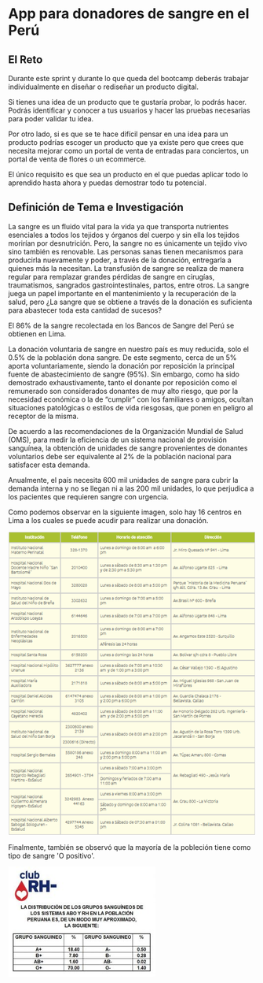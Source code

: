 # App para donadores de sangre en el Perú

## El Reto

Durante este sprint y durante lo que queda del bootcamp deberás trabajar individualmente en diseñar o rediseñar un producto digital.

Si tienes una idea de un producto que te gustaría probar, lo podrás hacer. Podrás identificar y conocer a tus usuarios y hacer las pruebas necesarias para poder validar tu idea.

Por otro lado, si es que se te hace difícil pensar en una idea para un producto podrías escoger un producto que ya existe pero que crees que necesita mejorar como un portal de venta de entradas para conciertos, un portal de venta de flores o un ecommerce.

El único requisito es que sea un producto en el que puedas aplicar todo lo aprendido hasta ahora y puedas demostrar todo tu potencial.

## Definición de Tema e Investigación

La sangre es un fluido vital para la vida ya que transporta nutrientes esenciales a todos los tejidos y órganos del cuerpo y sin ella los tejidos morirían por desnutrición. Pero, la sangre no es únicamente un tejido vivo sino también es renovable. Las personas sanas tienen mecanismos para producirla nuevamente y poder, a través de la donación, entregarla a quienes más la necesitan.
La transfusión de sangre se realiza de manera regular para remplazar grandes pérdidas de sangre en cirugías, traumatismos, sangrados gastrointestinales, partos, entre otros. La sangre juega un papel importante en el mantenimiento y la recuperación de la salud, pero ¿La sangre que se obtiene a través de la donación es suficienta para abastecer toda esta cantidad de sucesos?

El 86% de la sangre recolectada en los Bancos de Sangre del Perú se obtienen en Lima.

La donación voluntaria de sangre en nuestro país es muy reducida, solo el 0.5% de la población dona sangre. De este segmento, cerca de un 5% aporta voluntariamente, siendo la donación por reposición la principal fuente de abastecimiento de sangre (95%). Sin embargo, como ha sido demostrado exhaustivamente, tanto el donante por reposición como el remunerado son considerados donantes de muy alto riesgo, que por la necesidad económica o la de “cumplir” con los familiares o amigos, ocultan situaciones patológicas o estilos de vida riesgosas, que ponen en peligro al receptor de la misma.

De acuerdo a las recomendaciones de la Organización Mundial de Salud (OMS), para medir la eficiencia de un sistema nacional de provisión sanguínea, la obtención de unidades de sangre provenientes de donantes voluntarios debe ser equivalente al 2% de la población nacional para satisfacer esta demanda.

Anualmente, el país necesita 600 mil unidades de sangre para cubrir la demanda interna y no se llegan ni a las 200 mil unidades, lo que perjudica a los pacientes que requieren sangre con urgencia. 

Como podemos observar en la siguiente imagen, solo hay 16 centros en Lima a los cuales se puede acudir para realizar una donación.

![Sin titulo](assets/bancos-lima.png)

Finalmente, también se observó que la mayoría de la pobleción tiene como tipo de sangre 'O positivo'.

![Sin titulo](assets/porcentajes-grupo-sanguineo-300x223.jpg)



